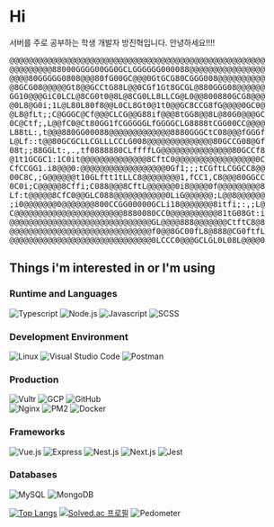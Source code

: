 # Hi 

서버를 주로 공부하는 학생 개발자 방진혁입니다. 안녕하세요!!!!

<pre>
@@@@@@@@@@@@@@@@@@@@@@@@@@@@@@@@@@@@@@@@@@@@@@@@@@@@@@
@@@@@@@@@88000GGGG00GG0GCLGGGGGG000088@@@@@@@@@@@@@@@@
@@@@80GGGGG0808@@@80fG00GC@@@0GtGCG80CGGG008@@@@@@@@@@
@8GCG08@@@@@Gt8@@GCCtG88L@@0CGf1Gt8GCGL@880GGG08@@@@@@
GG10@@@GiC0LCL@8CG0t0@8L@8CG0LL8LLCG@L0@@800880GCG8@@@
@0L8@G0i;1L@L80L80f8@@L0CL8Gt0@1t0@@GC8CCG8fG@@@@0GC0@
@L8@fLt;;C@GGGC@Cf@@@CLCG@@G88if@@@8tGG8@@8L@80G0@@@GC
0C@Ctf;,L@@fC0@Ct80GG1fCGGGGGLfGGGGCLG8888tCGG00CC@@@@
L88tL:,t@@@880GG00088@@@@@@@@@@@@@8880GGGCtC08@@@fGGGf
L@Lf::t@@80GCGCLLCGLLLCCLG008@@@@@@@@@@@@@@80GCCG08@Gf
08t;;88GGLt:,.,tf0888880CLffffLG@@@@@@@@@@@@@@@80GCCf8
@1t1GCGC1:1C0it@@@@@@@@@@@@@@8CftC0@@@@@@@@@@@@@@@@@0C
CfCCGG1.i8@@@0:@@@@@@@@@@@@@@@@@@0Gf1;;;tCGftLCGGCC8@@
00C8C,;G@@@@@@t10GLftt1tLLC8@@@@@@@@1,fCC1,C8@@@80GGCC
0C0i;C@@@@@8Cffi;C088@@@8CftL@@@@@@0i8@@@@0f@@@@@@@@@8
Lf:t@@@@@8CfC0@@GLC088@@@@@@@@@@@0LiG@@@@@@;L@@8@@@@@@
;i0@@@@@@@0@@@@@@@800CCGG00000GCLi18@@@@@@@8itfi;:,;L@
C@@@@@@@@@@@@@@@@@@@@@@@8880080CC0@@@@@@@@@@81tG08Gt:i
@@@@@@@@@@@@@@@@@@@@@@@@@@@@@@GL@@@@888@@@@@@@CtftC8@8
@@@@@@@@@@@@@@@@@@@@@@@@@@@@@@f0@@8GC00fL8@888@CG0ftfL
@@@@@@@@@@@@@@@@@@@@@@@@@@@@@@0LCCC0@@@GCLGL0L08L@@@@0
</pre>

## Things i'm interested in or I'm using

### Runtime and Languages
![Typescript](https://img.shields.io/badge/Typescript-3178C6.svg?&style=for-the-badge&logo=Typescript&logoColor=white)
![Node.js](https://img.shields.io/badge/Node.js-339933.svg?&style=for-the-badge&logo=Node.js&logoColor=white)
![Javascript](https://img.shields.io/badge/Javascript-F7DF1E.svg?&style=for-the-badge&logo=Javascript&logoColor=white)
![SCSS](https://img.shields.io/badge/SCSS-CC6699.svg?&style=for-the-badge&logo=SASS&logoColor=white)
### Development Environment
![Linux](https://img.shields.io/badge/Linux-FCC624.svg?&style=for-the-badge&logo=Linux&logoColor=black)
![Visual Studio Code](https://img.shields.io/badge/Visual%20Studio%20Code-007ACC.svg?&style=for-the-badge&logo=Visual%20Studio%20Code&logoColor=white)
![Postman](https://img.shields.io/badge/Postman-FF6C37.svg?&style=for-the-badge&logo=Postman&logoColor=white)
### Production
![Vultr](https://img.shields.io/badge/Vultr-007BFC.svg?&style=for-the-badge&logo=Vultr&logoColor=white)
![GCP](https://img.shields.io/badge/GCP-4285F4.svg?&style=for-the-badge&logo=GoogleCloud&logoColor=white)
![GitHub](https://img.shields.io/badge/GitHub(&GITHUB%20ACTION)-181717.svg?&style=for-the-badge&logo=GitHub&logoColor=white)
<br>
![Nginx](https://img.shields.io/badge/Nginx-009639.svg?&style=for-the-badge&logo=Nginx&logoColor=white)
![PM2](https://img.shields.io/badge/PM2-2B037A.svg?&style=for-the-badge&logo=PM2&logoColor=white)
![Docker](https://img.shields.io/badge/Docker-2496ED.svg?&style=for-the-badge&logo=Docker&logoColor=white)
### Frameworks
![Vue.js](https://img.shields.io/badge/Vue.js-4FC08D.svg?&style=for-the-badge&logo=Vue.js&logoColor=white)
![Express](https://img.shields.io/badge/Express-000000.svg?&style=for-the-badge&logo=Express&logoColor=white)
![Nest.js](https://img.shields.io/badge/NestJS-E0234E.svg?&style=for-the-badge&logo=NestJS&logoColor=white)
![Next.js](https://img.shields.io/badge/NextJS-000000.svg?&style=for-the-badge&logo=Next.JS&logoColor=white)
![Jest](https://img.shields.io/badge/Jest-C21325.svg?&style=for-the-badge&logo=Jest&logoColor=white)
### Databases
![MySQL](https://img.shields.io/badge/MySQL-4479A1.svg?&style=for-the-badge&logo=MySQL&logoColor=white)
![MongoDB](https://img.shields.io/badge/MongoDB-47A248.svg?&style=for-the-badge&logo=MongoDB&logoColor=white)

[![Top Langs](https://github-readme-stats.vercel.app/api/top-langs/?username=jinhyeokfang&layout=compact)](https://github.com/anuraghazra/github-readme-stats&theme=dark)
[![Solved.ac
프로필](http://mazassumnida.wtf/api/generate_badge?boj=jinhyeokfang)](https://solved.ac/profile/JinhyeokFang)
![Pedometer](https://f9039c3zbh.execute-api.us-east-1.amazonaws.com/dev/count/aHR0cHM6Ly9naXRodWIuY29tL0ppbmh5ZW9rRmFuZw==/image.svg)

